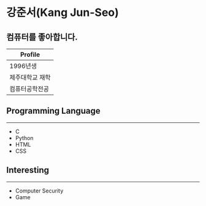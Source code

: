 강준서(Kang Jun-Seo)
====================
컴퓨터를 좋아합니다.
--------------------
|Profile|
|---------|
|1996년생|
|제주대학교 재학|
|컴퓨터공학전공|

## Programming Language
-----------------------

* C
* Python
* HTML
* CSS

## Interesting
--------------
* Computer Security
* Game